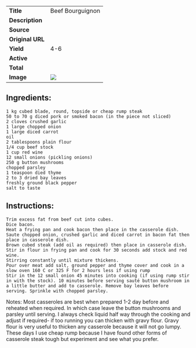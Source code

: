 | | |
| ----------- | ----------- |
| **Title** | Beef Bourguignon |
| **Description** |  |
| **Source** |  |
| **Original URL** |  |
| **Yield** | 4-6 |
| **Active** |  |
| **Total** |  |
| **Image** | ![](https://cdn2.pepperplate.com/recipes/3114402.jpg) |

## Ingredients:
	1 kg cubed blade, round, topside or cheap rump steak
	50 to 70 g diced pork or smoked bacon (in the piece not sliced)
	2 cloves crushed garlic
	1 large chopped onion
	1 large diced carrot
	oil
	2 tablespoons plain flour
	1/4 cup beef stock
	1 cup red wine
	12 small onions (pickling onions)
	250 g button mushrooms
	chopped parsley
	1 teaspoon died thyme
	2 to 3 dried bay leaves
	freshly ground black pepper
	salt to taste

## Instructions:
	Trim excess fat from beef cut into cubes.
	Dice bacon.
	Heat a frying pan and cook bacon then place in the casserole dish.
	Saute chopped onion, crushed garlic and diced carrot in bacon fat then place in casserole dish.
	Brown cubed steak (add oil as required) then place in casserole dish.
	Stir in flour in frying pan and cook for 30 seconds add stock and red wine.
	Stirring constantly until mixture thickens.
	Pour over meat add salt, ground pepper and thyme cover and cook in a slow oven 160 C or 325 F for 2 hours less if using rump
	Stir in the 12 small onion 45 minutes into cooking (if using rump stir in with the stock). 10 minutes before serving sauté button mushroom in a little butter and add to casserole. Remove bay leaves before serving. Sprinkle with chopped parsley.

Notes: Most casseroles are best when prepared 1-2 day before and reheated when required.  In which case leave the button mushrooms and parsley until serving. I always check liquid half way through the cooking and adjust if required- if too running you can thicken with gravy flour. Gravy flour is very useful to thicken any casserole because it will not go lumpy.  These days I use cheap rump because I have found other forms of casserole steak tough but experiment and see what you prefer.
